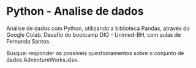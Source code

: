 # Python - Analise de dados
Análise de dados com Python, utilizando a biblioteca Pandas, através do Google Colab. Desafio do bootcamp DIO - Unimed-BH, com aulas de Fernanda Santos.

Busquei responder os possíveis questionamentos sobre o conjunto de dados AdventureWorks.xlsx.
